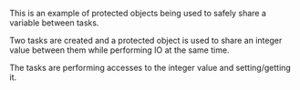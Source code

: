 This is an example of protected objects being used to safely share a
variable between tasks.

Two tasks are created and a protected object is used to share an integer
value between them while performing IO at the same time.

The tasks are performing accesses to the integer value and setting/getting it.
